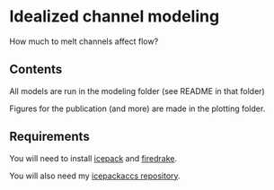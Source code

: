 # Idealized channel modeling

How much to melt channels affect flow?

## Contents
All models are run in the modeling folder (see README in that folder)

Figures for the publication (and more) are made in the plotting folder.

## Requirements
You will need to install [icepack](https://github.com/icepack/icepack) and [firedrake](https://www.firedrakeproject.org/download.html).

You will also need my [icepackaccs repository](https://github.com/dlilien/icepackaccs).
